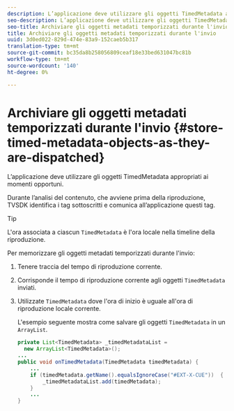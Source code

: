 ```yaml
---
description: L’applicazione deve utilizzare gli oggetti TimedMetadata appropriati ai momenti opportuni.
seo-description: L’applicazione deve utilizzare gli oggetti TimedMetadata appropriati ai momenti opportuni.
seo-title: Archiviare gli oggetti metadati temporizzati durante l'invio
title: Archiviare gli oggetti metadati temporizzati durante l'invio
uuid: 3d0ed022-829d-474e-83a9-152caeb5b317
translation-type: tm+mt
source-git-commit: bc35da8b258056809ceaf18e33bed631047bc81b
workflow-type: tm+mt
source-wordcount: '140'
ht-degree: 0%

---
```



# Archiviare gli oggetti metadati temporizzati durante l&#39;invio {#store-timed-metadata-objects-as-they-are-dispatched}

L’applicazione deve utilizzare gli oggetti TimedMetadata appropriati ai momenti opportuni.

Durante l’analisi del contenuto, che avviene prima della riproduzione, TVSDK identifica i tag sottoscritti e comunica all’applicazione questi tag.

>[!TIP]
>
>L&#39;ora associata a ciascun `TimedMetadata` è l&#39;ora locale nella timeline della riproduzione.

Per memorizzare gli oggetti metadati temporizzati durante l&#39;invio:

1. Tenere traccia del tempo di riproduzione corrente.
1. Corrisponde il tempo di riproduzione corrente agli oggetti `TimedMetadata` inviati.

1. Utilizzate `TimedMetadata` dove l&#39;ora di inizio è uguale all&#39;ora di riproduzione locale corrente.

   L&#39;esempio seguente mostra come salvare gli oggetti `TimedMetadata` in un `ArrayList`.

   ```java
   private List<TimedMetadata> _timedMetadataList =  
     new ArrayList<TimedMetadata>(); 
   ... 
   public void onTimedMetadata(TimedMetadata timedMetadata) { 
       ... 
       if (timedMetadata.getName().equalsIgnoreCase("#EXT-X-CUE"))  { 
           _timedMetadataList.add(timedMetadata); 
       } 
       ... 
   }
   ```

